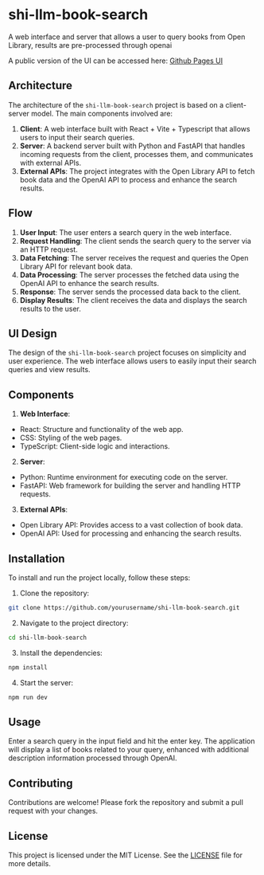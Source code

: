# shi-llm-book-search

A web interface and server that allows a user to query books from Open Library, results are pre-processed through openai

A public version of the UI can be accessed here: [Github Pages UI](https://danielricaud.github.io/shi-llm-book-search/)

## Architecture

The architecture of the `shi-llm-book-search` project is based on a client-server model. The main components involved are:

1. **Client**: A web interface built with React + Vite + Typescript that allows users to input their search queries.
2. **Server**: A backend server built with Python and FastAPI that handles incoming requests from the client, processes them, and communicates with external APIs.
3. **External APIs**: The project integrates with the Open Library API to fetch book data and the OpenAI API to process and enhance the search results.

## Flow

1. **User Input**: The user enters a search query in the web interface.
2. **Request Handling**: The client sends the search query to the server via an HTTP request.
3. **Data Fetching**: The server receives the request and queries the Open Library API for relevant book data.
4. **Data Processing**: The server processes the fetched data using the OpenAI API to enhance the search results.
5. **Response**: The server sends the processed data back to the client.
6. **Display Results**: The client receives the data and displays the search results to the user.

## UI Design

The design of the `shi-llm-book-search` project focuses on simplicity and user experience. The web interface allows users to easily input their search queries and view results.

## Components

1. **Web Interface**:

- React: Structure and functionality of the web app.
- CSS: Styling of the web pages.
- TypeScript: Client-side logic and interactions.

2. **Server**:

- Python: Runtime environment for executing code on the server.
- FastAPI: Web framework for building the server and handling HTTP requests.

3. **External APIs**:

- Open Library API: Provides access to a vast collection of book data.
- OpenAI API: Used for processing and enhancing the search results.

## Installation

To install and run the project locally, follow these steps:

1. Clone the repository:

```bash
git clone https://github.com/yourusername/shi-llm-book-search.git
```

2. Navigate to the project directory:

```bash
cd shi-llm-book-search
```

3. Install the dependencies:

```bash
npm install
```

4. Start the server:

```bash
npm run dev
```

## Usage

Enter a search query in the input field and hit the enter key. The application will display a list of books related to your query, enhanced with additional description information processed through OpenAI.

## Contributing

Contributions are welcome! Please fork the repository and submit a pull request with your changes.

## License

This project is licensed under the MIT License. See the [LICENSE](LICENSE) file for more details.

